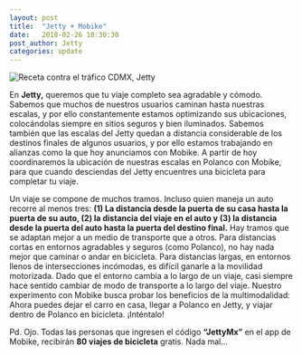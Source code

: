 ```yaml
---
layout: post
title:  "Jetty + Mobike"
date:   2018-02-26 10:30:30
post_author: Jetty
categories: update
---
```


![Receta contra el tráfico CDMX, Jetty]({{site.baseurl}}/imgs-blog/mobike.jpg)

En <b>Jetty,</b> queremos que tu viaje completo sea agradable y cómodo. Sabemos que muchos de nuestros usuarios caminan hasta nuestras escalas, y por ello constantemente estamos optimizando sus ubicaciones, colocándolas siempre en sitios seguros y bien iluminados. Sabemos también que las escalas del Jetty quedan a distancia considerable de los destinos finales de algunos usuarios, y por ello estamos trabajando en alianzas como la que hoy anunciamos con Mobike. A partir de hoy coordinaremos la ubicación de nuestras escalas en Polanco con Mobike, para que cuando desciendas del Jetty encuentres una bicicleta para completar tu viaje.

Un viaje se compone de muchos tramos. Incluso quien maneja un auto recorre al menos tres: <b>(1) La distancia desde la puerta de su casa hasta la puerta de su auto, (2) la distancia del viaje en el auto y (3) la distancia desde la puerta del auto hasta la puerta del destino final.</b> Hay tramos que se adaptan mejor a un medio de transporte que a otros. Para distancias cortas en entornos agradables y seguros (como Polanco), no hay nada mejor que caminar o andar en bicicleta. Para distancias largas, en entornos llenos de intersecciones incómodas, es difícil ganarle a la movilidad motorizada. Dado que el entorno cambia a lo largo de un viaje, casi siempre hace sentido cambiar de modo de transporte a lo largo del viaje. Nuestro experimento con Mobike busca probar los beneficios de la multimodalidad: Ahora puedes dejar el carro en casa, llegar a Polanco en Jetty, y viajar dentro de Polanco en bicicleta. ¡Inténtalo!


Pd. Ojo. Todas las personas que ingresen el código <b>“JettyMx”</b> en el app de Mobike, recibirán <b>80 viajes de bicicleta</b> gratis. Nada mal...
